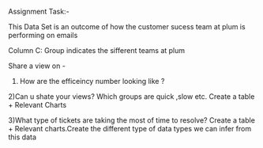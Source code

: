 Assignment Task:-

This Data Set is an outcome of how the customer sucess team at plum is performing on emails 

Column C: Group indicates the sifferent teams at plum

Share a view on -

1) How are the efficeincy number looking like ?
   
2)Can u shate your views? Which groups are quick ,slow etc. Create a table + Relevant Charts

3)What type of tickets are taking the most of time to resolve? Create a table + Relevant charts.Create the different type of data types we can infer from this data 

 
